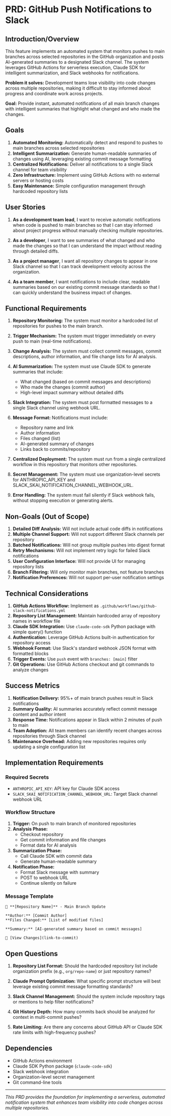 # PRD: GitHub Push Notifications to Slack

## Introduction/Overview

This feature implements an automated system that monitors pushes to main branches across selected repositories in the GitHub organization and posts AI-generated summaries to a designated Slack channel. The system leverages GitHub Actions for serverless execution, Claude SDK for intelligent summarization, and Slack webhooks for notifications.

**Problem it solves:** Development teams lose visibility into code changes across multiple repositories, making it difficult to stay informed about progress and coordinate work across projects.

**Goal:** Provide instant, automated notifications of all main branch changes with intelligent summaries that highlight what changed and who made the changes.

## Goals

1. **Automated Monitoring:** Automatically detect and respond to pushes to main branches across selected repositories
2. **Intelligent Summarization:** Generate human-readable summaries of changes using AI, leveraging existing commit message formatting
3. **Centralized Notifications:** Deliver all notifications to a single Slack channel for team visibility
4. **Zero Infrastructure:** Implement using GitHub Actions with no external servers or hosting costs
5. **Easy Maintenance:** Simple configuration management through hardcoded repository lists

## User Stories

1. **As a development team lead**, I want to receive automatic notifications when code is pushed to main branches so that I can stay informed about project progress without manually checking multiple repositories.

2. **As a developer**, I want to see summaries of what changed and who made the changes so that I can understand the impact without reading through detailed diffs.

3. **As a project manager**, I want all repository changes to appear in one Slack channel so that I can track development velocity across the organization.

4. **As a team member**, I want notifications to include clear, readable summaries based on our existing commit message standards so that I can quickly understand the business impact of changes.

## Functional Requirements

1. **Repository Monitoring:** The system must monitor a hardcoded list of repositories for pushes to the main branch.

2. **Trigger Mechanism:** The system must trigger immediately on every push to main (real-time notifications).

3. **Change Analysis:** The system must collect commit messages, commit descriptions, author information, and file change lists for AI analysis.

4. **AI Summarization:** The system must use Claude SDK to generate summaries that include:
   - What changed (based on commit messages and descriptions)
   - Who made the changes (commit author)
   - High-level impact summary without detailed diffs

5. **Slack Integration:** The system must post formatted messages to a single Slack channel using webhook URL.

6. **Message Format:** Notifications must include:
   - Repository name and link
   - Author information
   - Files changed (list)
   - AI-generated summary of changes
   - Links back to commits/repository

7. **Centralized Deployment:** The system must run from a single centralized workflow in this repository that monitors other repositories.

8. **Secret Management:** The system must use organization-level secrets for ANTHROPIC_API_KEY and SLACK_SKAI_NOTIFICATION_CHANNEL_WEBHOOK_URL.

9. **Error Handling:** The system must fail silently if Slack webhook fails, without stopping execution or generating alerts.

## Non-Goals (Out of Scope)

1. **Detailed Diff Analysis:** Will not include actual code diffs in notifications
2. **Multiple Channel Support:** Will not support different Slack channels per repository
3. **Batched Notifications:** Will not group multiple pushes into digest format
4. **Retry Mechanisms:** Will not implement retry logic for failed Slack notifications
5. **User Configuration Interface:** Will not provide UI for managing repository lists
6. **Branch Filtering:** Will only monitor main branches, not feature branches
7. **Notification Preferences:** Will not support per-user notification settings

## Technical Considerations

1. **GitHub Actions Workflow:** Implement as `.github/workflows/github-slack-notifications.yml`
2. **Repository List Management:** Maintain hardcoded array of repository names in workflow file
3. **Claude SDK Integration:** Use `claude-code-sdk` Python package with simple query() function
4. **Authentication:** Leverage GitHub Actions built-in authentication for repository access
5. **Webhook Format:** Use Slack's standard webhook JSON format with formatted blocks
6. **Trigger Events:** Use `push` event with `branches: [main]` filter
7. **Git Operations:** Use GitHub Actions checkout and git commands to analyze changes

## Success Metrics

1. **Notification Delivery:** 95%+ of main branch pushes result in Slack notifications
2. **Summary Quality:** AI summaries accurately reflect commit message content and author intent
3. **Response Time:** Notifications appear in Slack within 2 minutes of push to main
4. **Team Adoption:** All team members can identify recent changes across repositories through Slack channel
5. **Maintenance Overhead:** Adding new repositories requires only updating a single configuration list

## Implementation Requirements

### Required Secrets
- `ANTHROPIC_API_KEY`: API key for Claude SDK access
- `SLACK_SKAI_NOTIFICATION_CHANNEL_WEBHOOK_URL`: Target Slack channel webhook URL

### Workflow Structure
1. **Trigger:** On push to main branch of monitored repositories
2. **Analysis Phase:**
   - Checkout repository
   - Get commit information and file changes
   - Format data for AI analysis
3. **Summarization Phase:**
   - Call Claude SDK with commit data
   - Generate human-readable summary
4. **Notification Phase:**
   - Format Slack message with summary
   - POST to webhook URL
   - Continue silently on failure

### Message Template
```
🚀 **[Repository Name]** - Main Branch Update

**Author:** [Commit Author]
**Files Changed:** [List of modified files]

**Summary:** [AI-generated summary based on commit messages]

🔗 [View Changes](link-to-commit)
```

## Open Questions

1. **Repository List Format:** Should the hardcoded repository list include organization prefix (e.g., `org/repo-name`) or just repository names?

2. **Claude Prompt Optimization:** What specific prompt structure will best leverage existing commit message formatting standards?

3. **Slack Channel Management:** Should the system include repository tags or mentions to help filter notifications?

4. **Git History Depth:** How many commits back should be analyzed for context in multi-commit pushes?

5. **Rate Limiting:** Are there any concerns about GitHub API or Claude SDK rate limits with high-frequency pushes?

## Dependencies

- GitHub Actions environment
- Claude SDK Python package (`claude-code-sdk`)
- Slack webhook integration
- Organization-level secret management
- Git command-line tools

---

*This PRD provides the foundation for implementing a serverless, automated notification system that enhances team visibility into code changes across multiple repositories.*